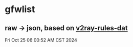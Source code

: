 # gfwlist
## raw -> json, based on [v2ray-rules-dat](https://github.com/Loyalsoldier/v2ray-rules-dat)
Fri Oct 25 06:00:52 AM CST 2024


